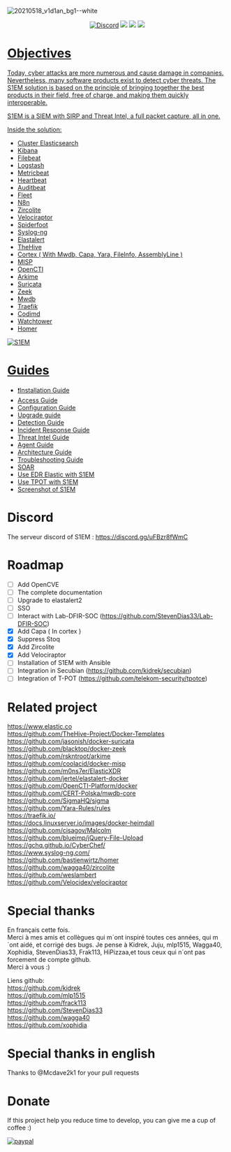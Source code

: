 ![20210518_v1d1an_bg1--white](https://user-images.githubusercontent.com/18678787/119020235-49428680-b99e-11eb-8621-935a62b966e1.png)
<div>
  <p align="center">
    <a href="https://discord.gg/uFBzr8fWmC" target"_blank"><img src="https://img.shields.io/badge/chat-on%20discord-7289da.svg?sanitize=true" alt="Discord"></a>
    <img src="https://img.shields.io/badge/Platform-Lin-green">
    <img src="https://img.shields.io/badge/Architecture-64bit-red">
    <a href="https://www.paypal.com/donate/?business=DUEQFS9Z2E9XW&no_recurring=0&item_name=If+this+project+help+you+reduce+time+to+develop%2C+you+can+give+me+a+cup+of+coffee+%3A%29&currency_code=EUR" target"_blank"><img src="https://img.shields.io/badge/Donate-PayPal-green.svg">
  </p>
</div>

# Objectives
Today, cyber attacks are more numerous and cause damage in companies. Nevertheless, many software products exist to detect cyber threats. The S1EM solution is based on the principle of bringing together the best products in their field, free of charge, and making them quickly interoperable.

S1EM is a SIEM with SIRP and Threat Intel, a full packet capture, all in one.

Inside the solution:

* Cluster Elasticsearch
* Kibana
* Filebeat
* Logstash
* Metricbeat
* Heartbeat
* Auditbeat
* Fleet
* N8n
* Zircolite
* Velociraptor
* Spiderfoot
* Syslog-ng
* Elastalert
* TheHive
* Cortex ( With Mwdb, Capa, Yara, FileInfo, AssemblyLine )
* MISP
* OpenCTI 
* Arkime
* Suricata
* Zeek
* Mwdb
* Traefik
* Codimd
* Watchtower
* Homer

![S1EM](https://user-images.githubusercontent.com/18678787/226611253-91a9f2d5-748f-4900-a3e2-0b38f22e7218.png)

# Guides
- :exclamation:[Installation Guide](https://github.com/V1D1AN/S1EM/wiki/Installation-Guide)
- [Access Guide](https://github.com/V1D1AN/S1EM/wiki/Access-guide)
- [Configuration Guide](https://github.com/V1D1AN/S1EM/wiki/Configuration-guide)
- [Upgrade guide](https://github.com/V1D1AN/S1EM/wiki/Upgrade-guide)
- [Detection Guide](https://github.com/V1D1AN/S1EM/wiki/Detection-guide)
- [Incident Response Guide](https://github.com/V1D1AN/S1EM/wiki/Incident-response-guide)
- [Threat Intel Guide](https://github.com/V1D1AN/S1EM/wiki/Threat-intel-guide)
- [Agent Guide](https://github.com/V1D1AN/S1EM/wiki/agent-guide)
- [Architecture Guide](https://github.com/V1D1AN/S1EM/wiki/Architecture-guide)
- [Troubleshooting Guide](https://github.com/V1D1AN/S1EM/wiki/Troubleshooting-guide)
- [SOAR](https://github.com/V1D1AN/S1EM/wiki/Soar-guide)
- [Use EDR Elastic with S1EM](https://github.com/V1D1AN/S1EM/wiki/Edr-guide)
- [Use TPOT with S1EM](https://github.com/V1D1AN/S1EM/wiki/Tpot-guide)
- [Screenshot of S1EM](https://github.com/V1D1AN/S1EM/wiki/Screenshot-of-S1EM)

# Discord

The serveur discord of S1EM : https://discord.gg/uFBzr8fWmC

# Roadmap

- [ ] Add OpenCVE
- [ ] The complete documentation
- [ ] Upgrade to elastalert2
- [ ] SSO
- [ ] Interact with Lab-DFIR-SOC (https://github.com/StevenDias33/Lab-DFIR-SOC)
- [x] Add Capa ( In cortex )
- [x] Suppress Stoq
- [x] Add Zircolite
- [x] Add Velociraptor
- [ ] Installation of S1EM with Ansible
- [ ] Integration in Secubian (https://github.com/kidrek/secubian)
- [ ] Integration of T-POT (https://github.com/telekom-security/tpotce)

# Related project

https://www.elastic.co <br />
https://github.com/TheHive-Project/Docker-Templates <br />
https://github.com/jasonish/docker-suricata <br />
https://github.com/blacktop/docker-zeek <br />
https://github.com/rskntroot/arkime <br />
https://github.com/coolacid/docker-misp <br />
https://github.com/m0ns7er/ElasticXDR<br />
https://github.com/jertel/elastalert-docker <br />
https://github.com/OpenCTI-Platform/docker <br />
https://github.com/CERT-Polska/mwdb-core <br />
https://github.com/SigmaHQ/sigma <br />
https://github.com/Yara-Rules/rules <br />
https://traefik.io/ <br />
https://docs.linuxserver.io/images/docker-heimdall <br />
https://github.com/cisagov/Malcolm <br />
https://github.com/blueimp/jQuery-File-Upload <br />
https://gchq.github.io/CyberChef/ <br />
https://www.syslog-ng.com/ <br />
https://github.com/bastienwirtz/homer <br />
https://github.com/wagga40/zircolite <br />
https://github.com/weslambert <br />
https://github.com/Velocidex/velociraptor <br /> 



# Special thanks
En français cette fois. <br />
Merci à mes amis et collègues qui m´ont inspiré toutes ces années, qui m´ont aidé, et corrigé des bugs.
Je pense à Kidrek, Juju, mlp1515, Wagga40, Xophidia, StevenDias33, Frak113, HiPizzaa,et tous ceux qui n´ont pas forcement de compte github. <br />
Merci à vous :)

Liens github: <br />
https://github.com/kidrek <br />
https://github.com/mlp1515 <br />
https://github.com/frack113 <br />
https://github.com/StevenDias33 <br />
https://github.com/wagga40 <br />
https://github.com/xophidia <br />

# Special thanks in english
Thanks to @Mcdave2k1 for your pull requests

# Donate
If this project help you reduce time to develop, you can give me a cup of coffee :) <br />

[![paypal](https://www.paypalobjects.com/en_US/i/btn/btn_donateCC_LG.gif)](https://www.paypal.com/donate/?business=DUEQFS9Z2E9XW&no_recurring=0&item_name=If+this+project+help+you+reduce+time+to+develop%2C+you+can+give+me+a+cup+of+coffee+%3A%29&currency_code=EUR)
